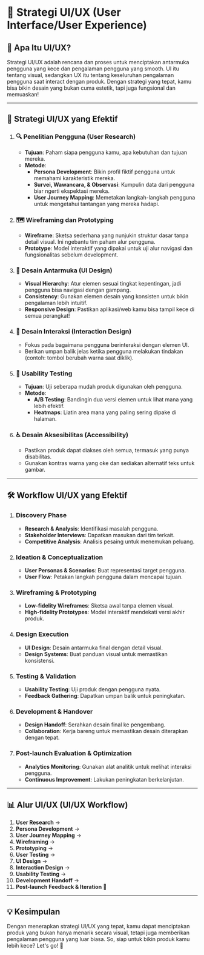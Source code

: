 # 🎨 Strategi UI/UX (User Interface/User Experience)

## 🌟 Apa Itu UI/UX?

Strategi UI/UX adalah rencana dan proses untuk menciptakan antarmuka pengguna yang kece dan pengalaman pengguna yang smooth. UI itu tentang visual, sedangkan UX itu tentang keseluruhan pengalaman pengguna saat interact dengan produk. Dengan strategi yang tepat, kamu bisa bikin desain yang bukan cuma estetik, tapi juga fungsional dan memuaskan! 

---

## 🚀 Strategi UI/UX yang Efektif

1. ### 🔍 Penelitian Pengguna (User Research)
   - **Tujuan**: Paham siapa pengguna kamu, apa kebutuhan dan tujuan mereka.
   - **Metode**:
     - **Persona Development**: Bikin profil fiktif pengguna untuk memahami karakteristik mereka.
     - **Survei, Wawancara, & Observasi**: Kumpulin data dari pengguna biar ngerti ekspektasi mereka.
     - **User Journey Mapping**: Memetakan langkah-langkah pengguna untuk mengetahui tantangan yang mereka hadapi.

2. ### 🗺️ Wireframing dan Prototyping
   - **Wireframe**: Sketsa sederhana yang nunjukin struktur dasar tanpa detail visual. Ini ngebantu tim paham alur pengguna.
   - **Prototype**: Model interaktif yang dipakai untuk uji alur navigasi dan fungsionalitas sebelum development.

3. ### 🎨 Desain Antarmuka (UI Design)
   - **Visual Hierarchy**: Atur elemen sesuai tingkat kepentingan, jadi pengguna bisa navigasi dengan gampang.
   - **Consistency**: Gunakan elemen desain yang konsisten untuk bikin pengalaman lebih intuitif.
   - **Responsive Design**: Pastikan aplikasi/web kamu bisa tampil kece di semua perangkat!

4. ### 🤝 Desain Interaksi (Interaction Design)
   - Fokus pada bagaimana pengguna berinteraksi dengan elemen UI. 
   - Berikan umpan balik jelas ketika pengguna melakukan tindakan (contoh: tombol berubah warna saat diklik).

5. ### 🧪 Usability Testing
   - **Tujuan**: Uji seberapa mudah produk digunakan oleh pengguna.
   - **Metode**:
     - **A/B Testing**: Bandingin dua versi elemen untuk lihat mana yang lebih efektif.
     - **Heatmaps**: Liatin area mana yang paling sering dipake di halaman.

6. ### ♿ Desain Aksesibilitas (Accessibility)
   - Pastikan produk dapat diakses oleh semua, termasuk yang punya disabilitas. 
   - Gunakan kontras warna yang oke dan sediakan alternatif teks untuk gambar.

---

## 🛠️ Workflow UI/UX yang Efektif

1. ### Discovery Phase
   - **Research & Analysis**: Identifikasi masalah pengguna.
   - **Stakeholder Interviews**: Dapatkan masukan dari tim terkait.
   - **Competitive Analysis**: Analisis pesaing untuk menemukan peluang.

2. ### Ideation & Conceptualization
   - **User Personas & Scenarios**: Buat representasi target pengguna.
   - **User Flow**: Petakan langkah pengguna dalam mencapai tujuan.

3. ### Wireframing & Prototyping
   - **Low-fidelity Wireframes**: Sketsa awal tanpa elemen visual.
   - **High-fidelity Prototypes**: Model interaktif mendekati versi akhir produk.

4. ### Design Execution
   - **UI Design**: Desain antarmuka final dengan detail visual.
   - **Design Systems**: Buat panduan visual untuk memastikan konsistensi.

5. ### Testing & Validation
   - **Usability Testing**: Uji produk dengan pengguna nyata.
   - **Feedback Gathering**: Dapatkan umpan balik untuk peningkatan.

6. ### Development & Handover
   - **Design Handoff**: Serahkan desain final ke pengembang.
   - **Collaboration**: Kerja bareng untuk memastikan desain diterapkan dengan tepat.

7. ### Post-launch Evaluation & Optimization
   - **Analytics Monitoring**: Gunakan alat analitik untuk melihat interaksi pengguna.
   - **Continuous Improvement**: Lakukan peningkatan berkelanjutan.

---

## 📊 Alur UI/UX (UI/UX Workflow)

1. **User Research** → 
2. **Persona Development** → 
3. **User Journey Mapping** → 
4. **Wireframing** → 
5. **Prototyping** → 
6. **User Testing** → 
7. **UI Design** → 
8. **Interaction Design** → 
9. **Usability Testing** → 
10. **Development Handoff** → 
11. **Post-launch Feedback & Iteration** 🎉

---

## 💡 Kesimpulan

Dengan menerapkan strategi UI/UX yang tepat, kamu dapat menciptakan produk yang bukan hanya menarik secara visual, tetapi juga memberikan pengalaman pengguna yang luar biasa. So, siap untuk bikin produk kamu lebih kece? Let's go! 🚀
